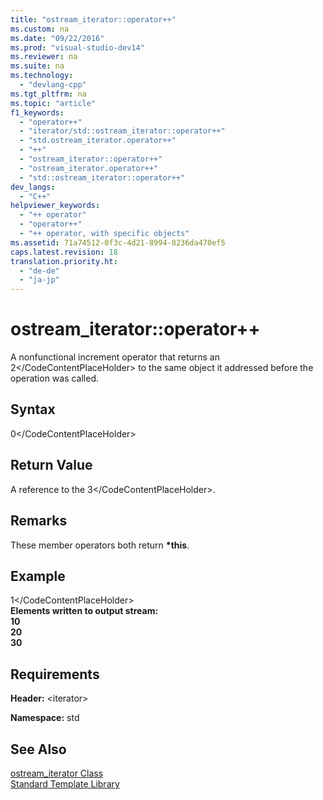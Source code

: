 ```yaml
---
title: "ostream_iterator::operator++"
ms.custom: na
ms.date: "09/22/2016"
ms.prod: "visual-studio-dev14"
ms.reviewer: na
ms.suite: na
ms.technology: 
  - "devlang-cpp"
ms.tgt_pltfrm: na
ms.topic: "article"
f1_keywords: 
  - "operator++"
  - "iterator/std::ostream_iterator::operator++"
  - "std.ostream_iterator.operator++"
  - "++"
  - "ostream_iterator::operator++"
  - "ostream_iterator.operator++"
  - "std::ostream_iterator::operator++"
dev_langs: 
  - "C++"
helpviewer_keywords: 
  - "++ operator"
  - "operator++"
  - "++ operator, with specific objects"
ms.assetid: 71a74512-0f3c-4d21-8994-8236da470ef5
caps.latest.revision: 18
translation.priority.ht: 
  - "de-de"
  - "ja-jp"
---
```

# ostream_iterator::operator++
A nonfunctional increment operator that returns an <CodeContentPlaceHolder>2\</CodeContentPlaceHolder> to the same object it addressed before the operation was called.  
  
## Syntax  
  
<CodeContentPlaceHolder>0\</CodeContentPlaceHolder>  
## Return Value  
 A reference to the <CodeContentPlaceHolder>3\</CodeContentPlaceHolder>.  
  
## Remarks  
 These member operators both return **\*this**.  
  
## Example  
  
<CodeContentPlaceHolder>1\</CodeContentPlaceHolder>  
 **Elements written to output stream:**  
**10**  
**20**  
**30**   
## Requirements  
 **Header:** \<iterator>  
  
 **Namespace:** std  
  
## See Also  
 [ostream_iterator Class](../vs140/ostream_iterator-class.md)   
 [Standard Template Library](../vs140/standard-template-library.md)